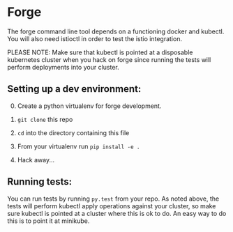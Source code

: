 # Forge

The forge command line tool depends on a functioning docker and
kubectl. You will also need istioctl in order to test the istio
integration.

PLEASE NOTE: Make sure that kubectl is pointed at a disposable
kubernetes cluster when you hack on forge since running the tests will
perform deployments into your cluster.

## Setting up a dev environment:

0. Create a python virtualenv for forge development.

1. `git clone` this repo

2. `cd` into the directory containing this file

3. From your virtualenv run `pip install -e .`

4. Hack away...

## Running tests:

You can run tests by running `py.test` from your repo. As noted above,
the tests will perform kubectl apply operations against your cluster,
so make sure kubectl is pointed at a cluster where this is ok to
do. An easy way to do this is to point it at minikube.
